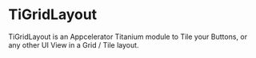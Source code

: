 TiGridLayout
============

TiGridLayout is an Appcelerator Titanium module to Tile your Buttons, or any other UI View in a Grid / Tile layout.